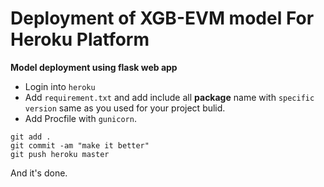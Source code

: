 # Deployment of XGB-EVM model For Heroku Platform


**Model deployment using flask web app**

- Login into `heroku`
- Add `requirement.txt` and add include all **package** name with `specific version` same as you used for your project bulid.
- Add Procfile with `gunicorn`.

```
git add . 
git commit -am "make it better"
git push heroku master

```
And it's done.



